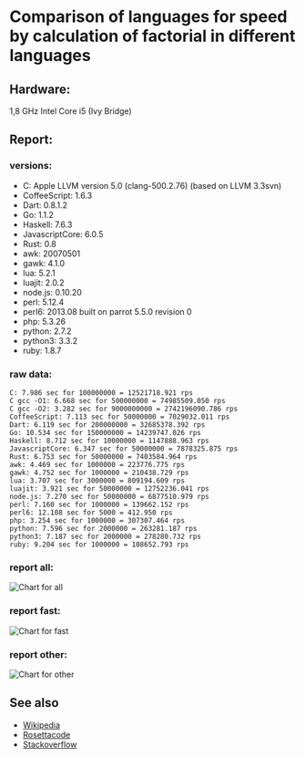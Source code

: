 Comparison of languages for speed by calculation of factorial in different languages
====================================================================================

Hardware:
---------
1,8 GHz Intel Core i5 (Ivy Bridge)


Report:
-------
### versions:

  * C: Apple LLVM version 5.0 (clang-500.2.76) (based on LLVM 3.3svn)
  * CoffeeScript: 1.6.3
  * Dart: 0.8.1.2
  * Go: 1.1.2
  * Haskell: 7.6.3
  * JavascriptCore: 6.0.5
  * Rust: 0.8
  * awk: 20070501
  * gawk: 4.1.0
  * lua: 5.2.1
  * luajit: 2.0.2
  * node.js: 0.10.20
  * perl: 5.12.4
  * perl6: 2013.08 built on parrot 5.5.0 revision 0
  * php: 5.3.26
  * python: 2.7.2
  * python3: 3.3.2
  * ruby: 1.8.7


### raw data:

    C: 7.986 sec for 100000000 = 12521718.921 rps
    C gcc -O1: 6.668 sec for 500000000 = 74985509.050 rps
    C gcc -O2: 3.282 sec for 9000000000 = 2742196090.786 rps
    CoffeeScript: 7.113 sec for 50000000 = 7029032.011 rps
    Dart: 6.119 sec for 200000000 = 32685378.392 rps
    Go: 10.534 sec for 150000000 = 14239747.026 rps
    Haskell: 8.712 sec for 10000000 = 1147888.963 rps
    JavascriptCore: 6.347 sec for 50000000 = 7878325.875 rps
    Rust: 6.753 sec for 50000000 = 7403584.964 rps
    awk: 4.469 sec for 1000000 = 223776.775 rps
    gawk: 4.752 sec for 1000000 = 210438.729 rps
    lua: 3.707 sec for 3000000 = 809194.609 rps
    luajit: 3.921 sec for 50000000 = 12752236.041 rps
    node.js: 7.270 sec for 50000000 = 6877510.979 rps
    perl: 7.160 sec for 1000000 = 139662.152 rps
    perl6: 12.108 sec for 5000 = 412.950 rps
    php: 3.254 sec for 1000000 = 307307.464 rps
    python: 7.596 sec for 2000000 = 263281.187 rps
    python3: 7.187 sec for 2000000 = 278280.732 rps
    ruby: 9.204 sec for 1000000 = 108652.793 rps


### report all:

![Chart for all](https://chart.googleapis.com/chart?cht=bhs&chs=700x385&chd=t%3A74985509%2C32685378%2C14239747%2C12752236%2C12521718%2C7878325%2C7403584%2C7029032%2C6877510%2C1147888%2C809194%2C307307%2C278280%2C263281%2C223776%2C210438%2C139662%2C108652&chco=4d89f9&chbh=15&chds=0,74985509.050376&chxt=x,y,r&chxl=1%3A%7Cruby%7Cperl%7Cgawk%7Cawk%7Cpython%7Cpython3%7Cphp%7Clua%7CHaskell%7Cnode.js%7CCoffeeScript%7CRust%7CJavascriptCore%7CC%7Cluajit%7CGo%7CDart%7CC%20gcc%20-O1%7C2%3A%7C108652%20rps%7C139662%20rps%7C210438%20rps%7C223776%20rps%7C263281%20rps%7C278280%20rps%7C307307%20rps%7C809194%20rps%7C1147888%20rps%7C6877510%20rps%7C7029032%20rps%7C7403584%20rps%7C7878325%20rps%7C12521718%20rps%7C12752236%20rps%7C14239747%20rps%7C32685378%20rps%7C74985509%20rps%7C0%3A%7C0%20%25%7C10%20%25%7C20%20%25%7C30%20%25%7C40%20%25%7C50%20%25%7C60%20%25%7C70%20%25%7C80%20%25%7C90%20%25%7C100%20%25)

### report fast:

![Chart for fast](https://chart.googleapis.com/chart?cht=bhs&chs=700x205&chd=t%3A74985509%2C32685378%2C14239747%2C12752236%2C12521718%2C7878325%2C7403584%2C7029032%2C6877510&chco=4d89f9&chbh=15&chds=0,74985509.050376&chxt=x,y,r&chxl=1%3A%7Cnode.js%7CCoffeeScript%7CRust%7CJavascriptCore%7CC%7Cluajit%7CGo%7CDart%7CC%20gcc%20-O1%7C2%3A%7C6877510%20rps%7C7029032%20rps%7C7403584%20rps%7C7878325%20rps%7C12521718%20rps%7C12752236%20rps%7C14239747%20rps%7C32685378%20rps%7C74985509%20rps%7C0%3A%7C0%20%25%7C10%20%25%7C20%20%25%7C30%20%25%7C40%20%25%7C50%20%25%7C60%20%25%7C70%20%25%7C80%20%25%7C90%20%25%7C100%20%25)

### report other:

![Chart for other](https://chart.googleapis.com/chart?cht=bhs&chs=700x205&chd=t%3A1147888%2C809194%2C307307%2C278280%2C263281%2C223776%2C210438%2C139662%2C108652&chco=4d89f9&chbh=15&chds=0,1147888.96332311&chxt=x,y,r&chxl=1%3A%7Cruby%7Cperl%7Cgawk%7Cawk%7Cpython%7Cpython3%7Cphp%7Clua%7CHaskell%7C2%3A%7C108652%20rps%7C139662%20rps%7C210438%20rps%7C223776%20rps%7C263281%20rps%7C278280%20rps%7C307307%20rps%7C809194%20rps%7C1147888%20rps%7C0%3A%7C0%20%25%7C10%20%25%7C20%20%25%7C30%20%25%7C40%20%25%7C50%20%25%7C60%20%25%7C70%20%25%7C80%20%25%7C90%20%25%7C100%20%25)



See also
--------

  * [Wikipedia](http://en.wikipedia.org/wiki/Factorial)
  * [Rosettacode](http://rosettacode.org/wiki/Factorial)
  * [Stackoverflow](http://stackoverflow.com/questions/23930/factorial-algorithms-in-different-languages)
